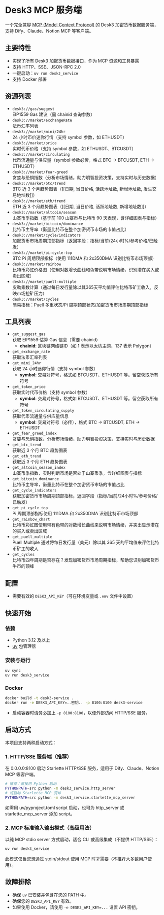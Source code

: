 # Desk3 MCP 服务端

一个完全兼容 [MCP (Model Context Protocol)](https://github.com/mcp-protocol/spec) 的 Desk3 加密货币数据服务端，支持 Dify、Claude、Notion MCP 等客户端。

## 主要特性

- 实现了所有 Desk3 加密货币数据接口，作为 MCP 资源和工具暴露
- 支持 HTTP、SSE、JSON-RPC 2.0
- 一键启动：`uv run desk3_service`
- 支持 Docker 部署

## 资源列表

- `desk3://gas/suggest`  
  EIP1559 Gas 建议（需 chainid 查询参数）
- `desk3://market/exchangeRate`  
  法币汇率列表
- `desk3://market/mini/24hr`  
  24 小时币价迷你行情（支持 symbol 参数，如 ETHUSDT）
- `desk3://market/price`  
  实时代币价格（支持 symbol 参数，如 ETHUSDT、BTCUSDT）
- `desk3://market/circulating`  
  代币流通量与供应量（symbol 参数必传，格式 BTC -> BTCUSDT, ETH -> ETHUSDT）
- `desk3://market/fear-greed`  
  贪婪与恐惧指数（分析市场情绪，助力明智投资决策，支持实时与历史数据）
- `desk3://market/btc/trend`  
  BTC 近 3 个月趋势图表（[[日期, 当日价格, 活跃地址数, 新增地址数, 发生交易地址数]]）
- `desk3://market/eth/trend`  
  ETH 近 3 个月趋势图表（[[日期, 当日价格, 活跃地址数, 新增地址数]]）
- `desk3://market/altcoin/season`  
  山寨币季指数（基于前 100 山寨币与比特币 90 天表现，含详细图表与指标）
- `desk3://market/bitcoin/dominance`  
  比特币主导率（衡量比特币在整个加密货币市场的市值占比）
- `desk3://market/cycle/indicators`  
  加密货币市场周期顶部指标（返回字段：指标/当前/24小时%/参考价格/已触发）
- `desk3://market/pi-cycle-top`  
  BTC Pi 周期顶部指标（使用 111DMA 和 2x350DMA 识别比特币市场顶部）
- `desk3://market/rainbow`  
  比特币彩虹价格图（使用对数增长曲线和色带说明市场情绪，识别潜在买入或卖出区域）
- `desk3://market/puell-multiple`  
  皮勒乘数计算（通过每日发行量除以其365天平均值评估比特币矿工收入，反映市场挖矿压力）
- `desk3://market/cycles`  
  简易指标：Puell 多重状态/Pi 周期顶部状态/加密货币市场周期顶部指标

## 工具列表

- `get_suggest_gas`  
  获取 EIP1559 估算 Gas 信息（需要 chainid）
  - **chainid**: 区块链网络链ID（如 1 表示以太坊主网，137 表示 Polygon）
- `get_exchange_rate`  
  获取法币汇率列表
- `get_mini_24hr`  
  获取 24 小时迷你行情（支持 symbol 参数）
  - **symbol**: 交易对符号，格式如 BTCUSDT、ETHUSDT 等。留空获取所有符号
- `get_token_price`  
  获取实时代币价格（支持 symbol 参数）
  - **symbol**: 交易对符号，格式如 BTCUSDT、ETHUSDT 等。留空获取所有符号
- `get_token_circulating_supply`  
  获取代币流通量与供应量信息
  - **symbol**: 交易对符号（必传），格式 BTC -> BTCUSDT, ETH -> ETHUSDT
- `get_fear_greed_index`  
  贪婪与恐惧指数，分析市场情绪，助力明智投资决策，支持实时与历史数据
- `get_btc_trend`  
  获取近 3 个月 BTC 趋势图表
- `get_eth_trend`  
  获取近 3 个月 ETH 趋势图表
- `get_altcoin_season_index`  
  山寨币季指数，实时判断市场是否处于山寨币季，含详细图表与指标
- `get_bitcoin_dominance`  
  比特币主导率，衡量比特币在整个加密货币市场的市值占比
- `get_cycle_indicators`  
  获取加密货币市场周期顶部指标，返回字段（指标/当前/24小时%/参考价格/已触发）
- `get_pi_cycle_top`  
  Pi 周期顶部指标使用 111DMA 和 2x350DMA 识别比特币市场顶部
- `get_rainbow_chart`  
  比特币彩虹图使用带有色带的对数增长曲线来说明市场情绪，并突出显示潜在的买入或卖出区域
- `get_puell_multiple`  
  Puell Multiple 通过将每日发行量（美元）除以其 365 天的平均值来评估比特币矿工的收入
- `get_cycles`  
  比特币四年周期是否存在？发现加密货币市场周期指标，帮助您识别加密货币牛市的顶峰

## 配置

- 需要有效的 `DESK3_API_KEY`（可在环境变量或 `.env` 文件中设置）

## 快速开始

### 依赖

- Python 3.12 及以上
- [uv](https://docs.astral.sh/uv/getting-started/installation/) 包管理器

### 安装与运行

```bash
uv sync
uv run desk3_service
```

### Docker

```bash
docker build -t desk3-service .
docker run -e DESK3_API_KEY=..密钥.. -p 8100:8100 desk3-service
```

- 启动容器时请务必加上 `-p 8100:8100`，以便外部访问 HTTP/SSE 服务。

## 启动方式

本项目支持两种启动方式：

### 1. HTTP/SSE 服务端（推荐）

在 0.0.0.0:8100 启动 Starlette HTTP/SSE 服务，适用于 Dify、Claude、Notion MCP 等客户端。

```bash
# 推荐：直接用 Python 启动
PYTHONPATH=src python -m desk3_service.http_server
# 或启动 Starlette MCP 变体
PYTHONPATH=src python -m desk3_service.starlette_mcp_server
```

如需用 uv/pyproject.toml script 启动，也可为 http_server 或 starlette_mcp_server 添加 script。

### 2. MCP 标准输入输出模式（高级用法）

以纯 MCP stdio server 方式启动，适合 CLI 或高级集成（不提供 HTTP/SSE）：

```bash
uv run desk3_service
```

此模式仅当您想通过 stdin/stdout 使用 MCP 时才需要（不推荐大多数用户使用）。

## 故障排除

- 确保 `uv` 已安装并包含在您的 PATH 中。
- 确保您的 `DESK3_API_KEY` 有效。
- 如果使用 Docker，请使用 `-e DESK3_API_KEY=...` 设置 API 密钥。
